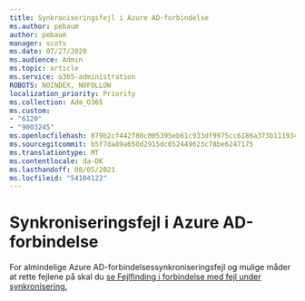 ```yaml
---
title: Synkroniseringsfejl i Azure AD-forbindelse
ms.author: pebaum
author: pebaum
manager: scotv
ms.date: 07/27/2020
ms.audience: Admin
ms.topic: article
ms.service: o365-administration
ROBOTS: NOINDEX, NOFOLLOW
localization_priority: Priority
ms.collection: Adm_O365
ms.custom:
- "6120"
- "9003245"
ms.openlocfilehash: 879b2cf442f80c005395eb61c933df9975cc6186a373b1119348b9b1d4e7a9c5
ms.sourcegitcommit: b5f7da89a650d2915dc652449623c78be6247175
ms.translationtype: MT
ms.contentlocale: da-DK
ms.lasthandoff: 08/05/2021
ms.locfileid: "54104122"
---
```

# <a name="azure-ad-connect-sync-errors"></a>Synkroniseringsfejl i Azure AD-forbindelse

For almindelige Azure AD-forbindelsessynkroniseringsfejl og mulige måder at rette fejlene på skal du [se Fejlfinding i forbindelse med fejl under synkronisering.](https://docs.microsoft.com/azure/active-directory/hybrid/tshoot-connect-sync-errors)